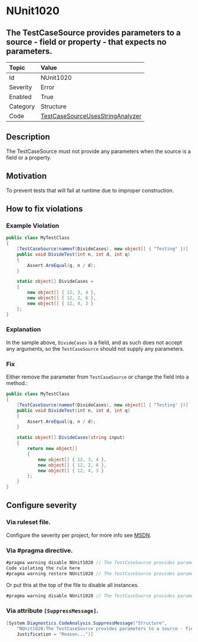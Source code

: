 # NUnit1020

## The TestCaseSource provides parameters to a source - field or property - that expects no parameters.

| Topic    | Value
| :--      | :--
| Id       | NUnit1020
| Severity | Error
| Enabled  | True
| Category | Structure
| Code     | [TestCaseSourceUsesStringAnalyzer](https://github.com/nunit/nunit.analyzers/blob/0.4.0/src/nunit.analyzers/TestCaseSourceUsage/TestCaseSourceUsesStringAnalyzer.cs)

## Description

The TestCaseSource must not provide any parameters when the source is a field or a property.

## Motivation

To prevent tests that will fail at runtime due to improper construction.

## How to fix violations

### Example Violation

```csharp
public class MyTestClass
{
    [TestCaseSource(nameof(DivideCases), new object[] { "Testing" })]
    public void DivideTest(int n, int d, int q)
    {
        Assert.AreEqual(q, n / d);
    }

    static object[] DivideCases =
    {
        new object[] { 12, 3, 4 },
        new object[] { 12, 2, 6 },
        new object[] { 12, 4, 3 }
    };
}
```

### Explanation

In the sample above, `DivideCases` is a field, and as such does not accept any arguments, so the `TestCaseSource` should not supply any parameters.

### Fix

Either remove the parameter from `TestCaseSource` or change the field into a method.:

```csharp
public class MyTestClass
{
    [TestCaseSource(nameof(DivideCases), new object[] { "Testing" })]
    public void DivideTest(int n, int d, int q)
    {
        Assert.AreEqual(q, n / d);
    }

    static object[] DivideCases(string input)
    {
        return new object[]
        {
            new object[] { 12, 3, 4 },
            new object[] { 12, 2, 6 },
            new object[] { 12, 4, 3 }
        };
    }
}
```

<!-- start generated config severity -->
## Configure severity

### Via ruleset file.

Configure the severity per project, for more info see [MSDN](https://msdn.microsoft.com/en-us/library/dd264949.aspx).

### Via #pragma directive.

```csharp
#pragma warning disable NUnit1020 // The TestCaseSource provides parameters to a source - field or property - that expects no parameters.
Code violating the rule here
#pragma warning restore NUnit1020 // The TestCaseSource provides parameters to a source - field or property - that expects no parameters.
```

Or put this at the top of the file to disable all instances.

```csharp
#pragma warning disable NUnit1020 // The TestCaseSource provides parameters to a source - field or property - that expects no parameters.
```

### Via attribute `[SuppressMessage]`.

```csharp
[System.Diagnostics.CodeAnalysis.SuppressMessage("Structure",
    "NUnit1020:The TestCaseSource provides parameters to a source - field or property - that expects no parameters.",
    Justification = "Reason...")]
```
<!-- end generated config severity -->
